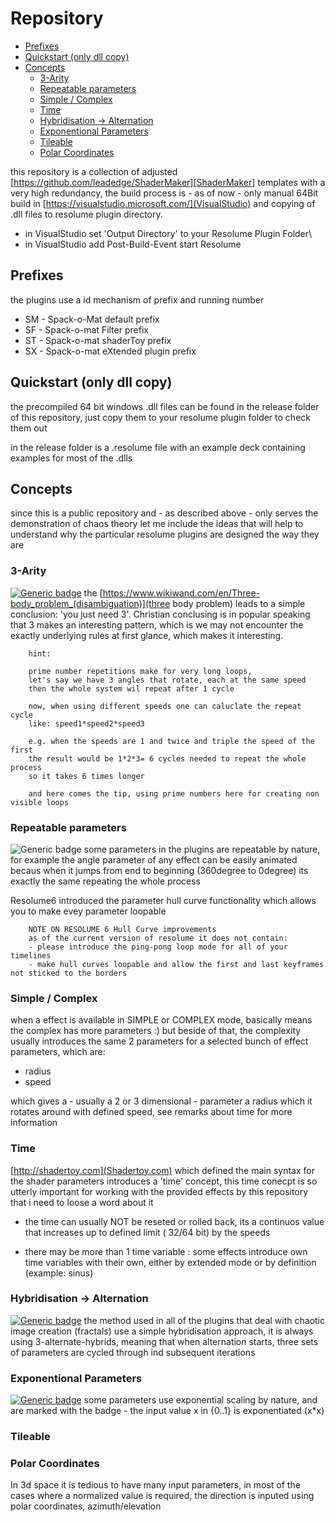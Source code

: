 
# Repository 
<!-- TOC -->
- [Prefixes](#prefixes)
- [Quickstart (only dll copy)](#quickstart-only-dll-copy)
- [Concepts](#concepts)
  - [3-Arity](#3-arity)
  - [Repeatable parameters](#repeatable-parameters)
  - [Simple / Complex](#simple--complex)
  - [Time](#time)
  - [Hybridisation -> Alternation](#hybridisation---alternation)
  - [Exponentional Parameters](#exponentional-parameters)
  - [Tileable](#tileable)
  - [Polar Coordinates](#polar-coordinates)

<!-- TOC END -->
this repository is a collection of adjusted [https://github.com/leadedge/ShaderMaker][ShaderMaker] templates with a very high redundancy,
the build process is - as of now - only manual 64Bit build in [https://visualstudio.microsoft.com/](VisualStudio) and copying of .dll files to resolume plugin directory.

- in VisualStudio set 'Output Directory' to your Resolume Plugin Folder\
- in VisualStudio add Post-Build-Event start Resolume


## Prefixes

the plugins use a id mechanism of prefix and running number 

- SM - Spack-o-Mat default prefix
- SF - Spack-o-mat Filter prefix
- ST - Spack-o-mat shaderToy prefix
- SX - Spack-o-mat eXtended plugin prefix 

## Quickstart (only dll copy)

the precompiled 64 bit windows .dll files can be found in the release folder of this repository, just copy them to your resolume plugin folder to check them out

in the release folder is a .resolume file with an example deck containing examples for most of the .dlls



## Concepts

since this is a public repository and - as described above - only serves the demonstration of chaos theory let me include the ideas that will help to understand why the particular resolume plugins are designed the way they are

### 3-Arity
[![Generic badge](https://img.shields.io/badge/3ARY-YES-green.svg)](https://shields.io/)
the [https://www.wikiwand.com/en/Three-body_problem_(disambiguation)](three body problem) leads to a simple conclusion: 'you just need 3'. Christian conclusing is in popular speaking that 3 makes an interesting pattern, which is we may not encounter the exactly underlying rules at first glance, which makes it interesting. 
 
 		hint:
 		
 		prime number repetitions make for very long loops, 
 		let's say we have 3 angles that rotate, each at the same speed
 		then the whole system wil repeat after 1 cycle
 		 
 		now, when using different speeds one can caluclate the repeat cycle 
 		like: speed1*speed2*speed3
 		
 		e.g. when the speeds are 1 and twice and triple the speed of the first
 		the result would be 1*2*3= 6 cycles needed to repeat the whole process
 		so it takes 6 times longer
 		
 		and here comes the tip, using prime numbers here for creating non visible loops
 		
 		
### Repeatable parameters
![Generic badge](https://img.shields.io/badge/LOOPABLE-YES-green.svg)
 some parameters in the plugins are repeatable by nature, for example the angle parameter of any effect can be easily
 animated becaus when it jumps from end to beginning (360degree to 0degree) its exactly the same repeating the whole process
 
 Resolume6 introduced the parameter hull curve functionality which allows you to make evey parameter loopable 
 		 
 		 
 		NOTE ON RESOLUME 6 Hull Curve improvements
 		as of the current version of resolume it does not contain:
 		- please introduce the ping-pong loop mode for all of your timelines
 		- make hull curves loopable and allow the first and last keyframes not sticked to the borders



### Simple / Complex

when a effect is available in SIMPLE or COMPLEX mode, basically means the complex has more parameters :) but beside of that, the complexity
usually introduces the same 2 parameters for a selected bunch of effect parameters, which are:

- radius
- speed

which gives a - usually a 2 or 3 dimensional - parameter a radius which it rotates around with defined speed, see remarks about time for more information

### Time  
[http://shadertoy.com](Shadertoy.com) which defined the main syntax for the shader parameters introduces a 'time' concept, this time conecpt
is so utterly important for working with the provided effects by this repository that i need to loose a word about it

- the time can usually NOT be reseted or rolled back, its a continuos value that increases up to defined limit ( 32/64 bit) by the speeds  

- there may be more than 1 time variable : some effects introduce own time variables with their own, either by extended mode or by definition (example: sinus) 

### Hybridisation -> Alternation

[![Generic badge](https://img.shields.io/badge/HYBRID-YES-green.svg)](https://shields.io/) the method used in all of the plugins that deal with chaotic image creation (fractals) use a simple hybridisation approach, it is always using 3-alternate-hybrids, meaning that when alternation starts, three sets of parameters are cycled through ind subsequent iterations

### Exponentional Parameters

[![Generic badge](https://img.shields.io/badge/EXPONENTIAL-YES-green.svg)](https://shields.io/) some parameters use exponential scaling by nature, and are marked with the  badge - the input value x in {0..1} is exponentiated (x*x)


           
### Tileable

  
  
### Polar Coordinates

In 3d space it is tedious to have many input parameters, in most of the cases where a normalized value is required, the direction is inputed using
polar coordinates, azimuth/elevation

